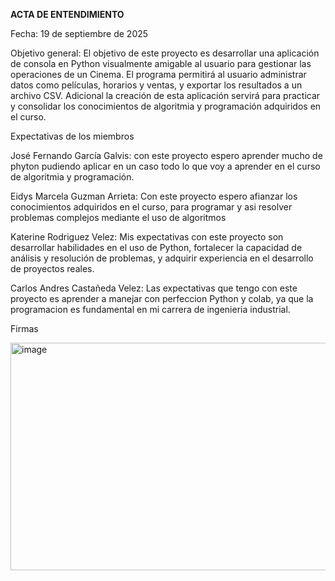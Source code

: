 **ACTA DE ENTENDIMIENTO**

Fecha: 19 de septiembre de 2025

Objetivo general: El objetivo de este proyecto es desarrollar una aplicación de consola en Python visualmente amigable al usuario para gestionar las operaciones de un 
Cinema. El programa permitirá al usuario administrar datos como películas, horarios y ventas, y exportar los resultados a un archivo CSV. Adicional la creación de 
esta aplicación servirá para practicar y consolidar los conocimientos de algoritmia y programación adquiridos en el curso.

Expectativas de los miembros

José Fernando García Galvis: con este proyecto espero aprender mucho de phyton pudiendo aplicar en un caso todo lo que voy a aprender en el curso de algoritmia y programación.

Eidys Marcela Guzman Arrieta: Con este proyecto espero afianzar los conocimientos adquiridos en el curso, para programar y asi resolver problemas complejos mediante el uso de algoritmos

Katerine Rodriguez Velez: Mis expectativas con este proyecto son desarrollar habilidades en el uso de Python, fortalecer la capacidad de análisis y resolución de problemas, y adquirir experiencia en el 
desarrollo de proyectos reales.

Carlos Andres Castañeda Velez: Las expectativas que tengo con este proyecto es aprender a manejar con perfeccion Python y colab, ya que la programacion es fundamental en mi carrera de ingenieria industrial.

Firmas

<img width="681" height="364" alt="image" src="https://github.com/user-attachments/assets/e6f4a8ba-82c7-43c4-855a-82302abdbafa" />
